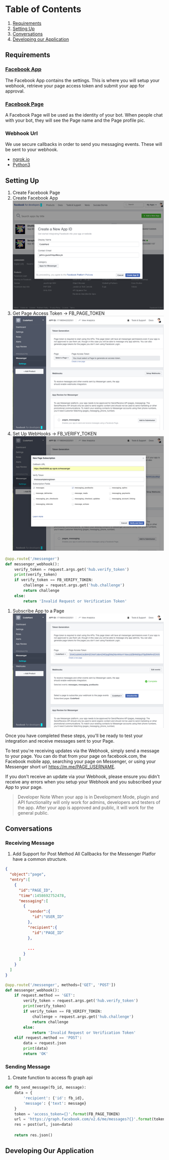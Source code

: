 # Table of Contents
1. [Requirements](#requirements)
1. [Setting Up](#setting-up)
1. [Conversations](#conversations)
1. [Developing our Application](#developing-our-application)


## Requirements

### [Facebook App](https://developers.facebook.com/apps/)
The Facebook App contains the settings. This is where you will setup your webhook, retrieve your page access token and submit your app for approval.


### [Facebook Page](https://www.facebook.com/pages/create/)
A Facebook Page will be used as the identity of your bot. When people chat with your bot, they will see the Page name and the Page profile pic.

### Webhook Url
We use secure callbacks in order to send you messaging events. These will be sent to your webhook.
- [ngrok.io](https://ngrok.com/download)
- [Python3](https://www.python.org/downloads/)

## Setting Up
1. Create Facebook Page
1. Create Facebook App
![Create Facebook App](etc/fb_app_1.png)
1. Get Page Access Token -> FB_PAGE_TOKEN
![Set Up Webhooks](etc/fb_app_2.png)
1. Set Up WebHooks -> FB_VERIFY_TOKEN
![Set Up Webhooks](etc/fb_app_3.png)
```python
@app.route('/messenger')
def messenger_webhook():
    verify_token = request.args.get('hub.verify_token')
    print(verify_token)
    if verify_token == FB_VERIFY_TOKEN:
        challenge = request.args.get('hub.challenge')
        return challenge
    else:
        return 'Invalid Request or Verification Token'
```
1. Subscribe App to a Page
![Set Up Webhooks](etc/fb_app_4.png)

Once you have completed these steps, you'll be ready to test your integration and receive messages sent to your Page.

To test you're receiving updates via the Webhook, simply send a message to your page. You can do that from your page on facebook.com, the Facebook mobile app, searching your page on Messenger, or using your Messenger short url https://m.me/PAGE_USERNAME.

If you don't receive an update via your Webhook, please ensure you didn't receive any errors when you setup your Webhook and you subscribed your App to your page.

> Developer Note
> When your app is in Development Mode, plugin and API functionality will only work for admins, developers and testers of the app. After your app is approved and public, it will work for the general public.


## Conversations

### Receiving Message
1. Add Support for Post Method
All Callbacks for the Messenger Platfor have a common structure.
```json
{
  "object":"page",
  "entry":[
    {
      "id":"PAGE_ID",
      "time":1458692752478,
      "messaging":[
        {
          "sender":{
            "id":"USER_ID"
          },
          "recipient":{
            "id":"PAGE_ID"
          },

          ...
        }
      ]
    }
  ]
}
```
```python
@app.route('/messenger', methods=['GET', 'POST'])
def messenger_webhook():
    if request.method == 'GET':
        verify_token = request.args.get('hub.verify_token')
        print(verify_token)
        if verify_token == FB_VERIFY_TOKEN:
            challenge = request.args.get('hub.challenge')
            return challenge
        else:
            return 'Invalid Request or Verification Token'
    elif request.method == 'POST':
        data = request.json
        print(data)
        return 'OK'
```


### Sending Message
1. Create function to access fb graph api
```python
def fb_send_message(fb_id, message):
    data = {
        'recipient': {'id': fb_id},
        'message': {'text': message}
    }
    token = 'access_token={}'.format(FB_PAGE_TOKEN)
    url = 'https://graph.facebook.com/v2.6/me/messages?{}'.format(token)
    res = post(url, json=data)

    return res.json()
```


## Developing Our Application